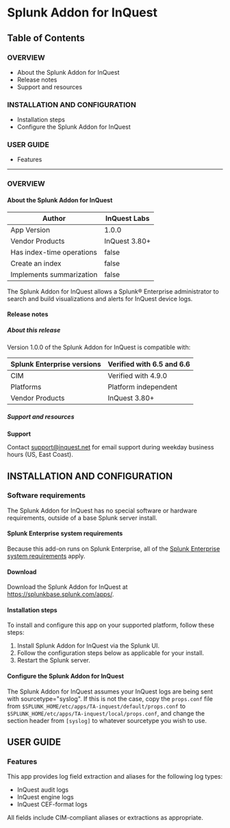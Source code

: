 # Splunk Addon for InQuest

## Table of Contents

### OVERVIEW

- About the Splunk Addon for InQuest
- Release notes
- Support and resources

### INSTALLATION AND CONFIGURATION

- Installation steps
- Configure the Splunk Addon for InQuest

### USER GUIDE

- Features

-----

### OVERVIEW

#### About the Splunk Addon for InQuest

| Author | InQuest Labs |
| --- | --- |
| App Version | 1.0.0 |
| Vendor Products | InQuest 3.80+ |
| Has index-time operations | false |
| Create an index | false |
| Implements summarization | false |

The Splunk Addon for InQuest allows a Splunk® Enterprise administrator to
search and build visualizations and alerts for InQuest device logs.

#### Release notes

##### About this release

Version 1.0.0 of the Splunk Addon for InQuest is compatible with:

| Splunk Enterprise versions | Verified with 6.5 and 6.6 |
| --- | --- |
| CIM | Verified with 4.9.0 |
| Platforms | Platform independent |
| Vendor Products | InQuest 3.80+ |

##### Support and resources

**Support**

Contact support@inquest.net for email support during weekday business hours
(US, East Coast).

## INSTALLATION AND CONFIGURATION

### Software requirements

The Splunk Addon for InQuest has no special software or hardware requirements,
outside of a base Splunk server install.

#### Splunk Enterprise system requirements

Because this add-on runs on Splunk Enterprise, all of the 
[Splunk Enterprise system requirements](http://docs.splunk.com/Documentation/Splunk/latest/Installation/Systemrequirements)
apply.

#### Download

Download the Splunk Addon for InQuest at https://splunkbase.splunk.com/apps/.

#### Installation steps

To install and configure this app on your supported platform, follow these
steps:

1. Install Splunk Addon for InQuest via the Splunk UI.
2. Follow the configuration steps below as applicable for your install.
3. Restart the Splunk server.

#### Configure the Splunk Addon for InQuest

The Splunk Addon for InQuest assumes your InQuest logs are being sent with
sourcetype="syslog". If this is not the case, copy the `props.conf` file
from `$SPLUNK_HOME/etc/apps/TA-inquest/default/props.conf` to 
`$SPLUNK_HOME/etc/apps/TA-inquest/local/props.conf`, and change the section
header from `[syslog]` to whatever sourcetype you wish to use.

## USER GUIDE

### Features

This app provides log field extraction and aliases for the following log types:

- InQuest audit logs
- InQuest engine logs
- InQuest CEF-format logs

All fields include CIM-compliant aliases or extractions as appropriate.
